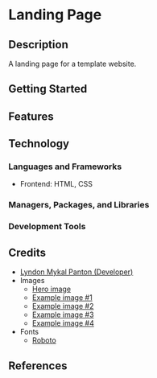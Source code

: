 # Landing Page

## Description

A landing page for a template website.

## Getting Started

## Features

## Technology

### Languages and Frameworks

- Frontend: HTML, CSS

### Managers, Packages, and Libraries

### Development Tools

## Credits

- [Lyndon Mykal Panton (Developer)](https://github.com/lyndonpanton)
- Images
    - [Hero image](https://www.pexels.com/photo/person-forming-clay-pot-357428/)
    - [Example image #1](https://www.pexels.com/photo/a-wooden-helm-12401061/)
    - [Example image #2](https://www.pexels.com/photo/wooden-chess-pieces-20992934/)
    - [Example image #3](https://www.pexels.com/photo/elderly-person-carving-a-figurine-in-wood-5505438/)
    - [Example image #4](https://www.pexels.com/photo/animal-wooden-toys-4309155/)
- Fonts
    - [Roboto](https://fonts.google.com/specimen/Roboto)

## References
